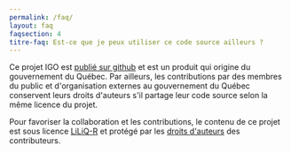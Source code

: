 ```yaml
---
permalink: /faq/
layout: faq
faqsection: 4
titre-faq: Est-ce que je peux utiliser ce code source ailleurs ?
---
```


Ce projet IGO est [publié sur github](http://www.github.com/) et est un produit qui origine du gouvernement du Québec. Par ailleurs, les contributions par des membres du public et d'organisation externes au gouvernement du Québec conservent leurs droits d'auteurs s'il partage leur code source selon la même licence du projet.

Pour favoriser la collaboration et les contributions, le contenu de ce projet est sous licence [LiLiQ-R](licence.txt) et protégé par les [droits d'auteurs](contribuer.md) des contributeurs. 
